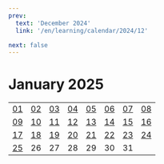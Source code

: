 ```yaml
---
prev:
  text: 'December 2024'
  link: '/en/learning/calendar/2024/12'

next: false
---
```


# January 2025

<table class="calendar">
	<tr>
		<td><a href=/en/learning/prob/2025/01/01>01</a><br><Badge type="danger" text="Bid"/></td>
		<td><a href=/en/learning/prob/2025/01/02>02</a><br><Badge type="warning" text="Play"/></td>
		<td><a href=/en/learning/prob/2025/01/03>03</a><br><Badge type="warning" text="Play"/></td>
		<td><a href=/en/learning/prob/2025/01/04>04</a><br><Badge type="warning" text="Play"/></td>
		<td><a href=/en/learning/prob/2025/01/05>05</a><br><Badge type="danger" text="Bid"/></td>
		<td><a href=/en/learning/prob/2025/01/06>06</a><br><Badge type="warning" text="Play"/></td>
		<td><a href=/en/learning/prob/2025/01/07>07</a><br><Badge type="tip" text="Def"/></td>
		<td><a href=/en/learning/prob/2025/01/08>08</a><br><Badge type="danger" text="Bid"/></td>
	</tr>
	<tr>
		<td><a href=/en/learning/prob/2025/01/09>09</a><br><Badge type="warning" text="Play"/></td>
		<td><a href=/en/learning/prob/2025/01/10>10</a><br><Badge type="warning" text="Play"/></td>
		<td><a href=/en/learning/prob/2025/01/11>11</a><br><Badge type="tip" text="Def"/></td>
		<td><a href=/en/learning/prob/2025/01/12>12</a><br><Badge type="danger" text="Bid"/></td>
		<td><a href=/en/learning/prob/2025/01/13>13</a><br><Badge type="warning" text="Play"/></td>
		<td><a href=/en/learning/prob/2025/01/14>14</a><br><Badge type="tip" text="Def"/></td>
		<td><a href=/en/learning/prob/2025/01/15>15</a><br><Badge type="danger" text="Bid"/></td>
		<td><a href=/en/learning/prob/2025/01/16>16</a><br><Badge type="warning" text="Play"/></td>
	</tr>
	<tr>
		<td><a href=/en/learning/prob/2025/01/17>17</a><br><Badge type="warning" text="Play"/></td>
		<td><a href=/en/learning/prob/2025/01/18>18</a><br><Badge type="warning" text="Play"/></td>
		<td><a href=/en/learning/prob/2025/01/19>19</a><br><Badge type="danger" text="Bid"/></td>
		<td><a href=/en/learning/prob/2025/01/20>20</a><br><Badge type="warning" text="Play"/></td>
		<td><a href=/en/learning/prob/2025/01/21>21</a><br><Badge type="tip" text="Def"/></td>
		<td><a href=/en/learning/prob/2025/01/22>22</a><br><Badge type="danger" text="Bid"/></td>
		<td><a href=/en/learning/prob/2025/01/23>23</a><br><Badge type="warning" text="Play"/></td>
		<td><a href=/en/learning/prob/2025/01/24>24</a><br><Badge type="warning" text="Play"/></td>
	</tr>
    <tr>
        <td><a href=/en/learning/prob/2025/01/25>25</a><br><Badge type="warning" text="Play"/></td>
		<td>26</td>
		<td>27</td>
		<td>28</td>
		<td>29</td>
		<td>30</td>
		<td>31</td>
		<td></td>
	</tr>
</table>

<Badge type="info" text="Learning &uarr;"/> [<Badge type="tip" text="Practice ->"/>](/en/practice/calendar/2025/01)